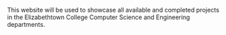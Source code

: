 This website will be used to showcase all available and completed projects in the Elizabethtown College Computer Science and Engineering departments. 
